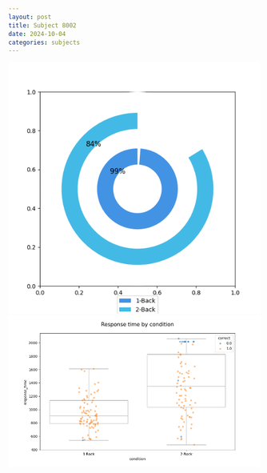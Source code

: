 ```yaml
---
layout: post
title: Subject 8002
date: 2024-10-04
categories: subjects
---
```


![](data/8002/run-3/8002_accuracy_by_condition.png)
![](data/8002/run-3/8002_response_time_by_condition.png)
